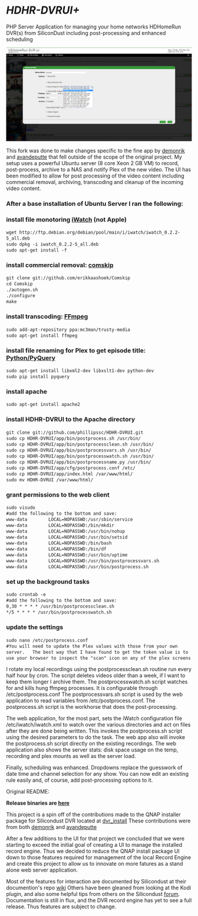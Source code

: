 # *HDHR-DVRUI+*
PHP Server Application for managing your home networks HDHomeRun DVR(s) from SiliconDust including post-processing and enhanced scheduling

![Advanced Rule](HDHomeRun_DVR_UI_EditRule.png)

This fork was done to make changes specific to the fine app by [demonrik](https://github.com/demonrik) and [avandeputte](https://github.com/avandeputte) that fell outside of the scope of the original project.
My setup uses a powerful Ubuntu server (8 core Xeon 2 GB VM) to record, post-process, archive to a NAS and notify Plex of the new video.
The UI has been modified to allow for post processing of the video content including commercial removal, archiving, transcoding and cleanup of the incoming video content.

### After a base installation of Ubuntu Server I ran the following:

### install file monotoring [iWatch](http://iwatch.sourceforge.net/index.html) (not Apple)
    wget http://ftp.debian.org/debian/pool/main/i/iwatch/iwatch_0.2.2-5_all.deb
    sudo dpkg -i iwatch_0.2.2-5_all.deb
    sudo apt-get install -f

### install commercial removal: [comskip](http://www.kaashoek.com/comskip/)
    git clone git://github.com/erikkaashoek/Comskip
    cd Comskip
    ./autogen.sh
    ./configure
    make

### install transcoding: [FFmpeg](https://www.ffmpeg.org/)
    sudo add-apt-repository ppa:mc3man/trusty-media
    sudo apt-get install ffmpeg

### install file renaming for Plex to get episode title: [Python/PyQuery](https://pythonhosted.org/pyquery/)
    sudo apt-get install libxml2-dev libxslt1-dev python-dev
    sudo pip install pyquery

### install apache
    sudo apt-get install apache2

### install HDHR-DVRUI to the Apache directory
    git clone git://github.com/phillipssc/HDHR-DVRUI.git
    sudo cp HDHR-DVRUI/app/bin/postprocess.sh /usr/bin/
    sudo cp HDHR-DVRUI/app/bin/postprocessclean.sh /usr/bin/
    sudo cp HDHR-DVRUI/app/bin/postprocessvars.sh /usr/bin/
    sudo cp HDHR-DVRUI/app/bin/postprocesswatch.sh /usr/bin/
    sudo cp HDHR-DVRUI/app/bin/postprocessname.py /usr/bin/
    sudo cp HDHR-DVRUI/app/cfg/postprocess.conf /etc/
    sudo cp HDHR-DVRUI/app/index.html /var/www/html/
    sudo mv HDHR-DVRUI /var/www/html/

### grant permissions to the web client
    sudo visudo
    #add the following to the bottom and save:
    www-data        LOCAL=NOPASSWD:/usr/sbin/service
    www-data        LOCAL=NOPASSWD:/bin/mkdir
    www-data        LOCAL=NOPASSWD:/usr/bin/nohup
    www-data        LOCAL=NOPASSWD:/usr/bin/setsid
    www-data        LOCAL=NOPASSWD:/bin/bash
    www-data        LOCAL=NOPASSWD:/bin/df
    www-data        LOCAL=NOPASSWD:/usr/bin/uptime
    www-data        LOCAL=NOPASSWD:/usr/bin/postprocessvars.sh
    www-data        LOCAL=NOPASSWD:/usr/bin/postprocess.sh

### set up the background tasks
    sudo crontab -e
    #add the following to the bottom and save:
    0,30 * * * * /usr/bin/postprocessclean.sh
    */5 * * * * /usr/bin/postprocesswatch.sh

### update the settings
    sudo nano /etc/postprocess.conf
    #You will need to update the Plex values with those from your own server.   The best way that I have found to get the token value is to use your browser to inspect the "scan" icon on any of the plex screens

I rotate my local recordings using the postprocessclean.sh routine run every half hour by cron.   The script deletes videos older than a week, if I want to keep them longer I archive them.
The postprocesswatch.sh script watches for and kills hung ffmpeg processes.   It is configurable through /etc/postprocess.conf
The postprocessvars.sh script is used by the web application to read variables from /etc/postprocess.conf.
The postprocess.sh script is the workhorse that does the post-processing.

The web application, for the most part, sets the iWatch configuration file /etc/iwatch/iwatch.xml to watch over the various directories and act on files after they are done being written.  This invokes the postprocess.sh script using the desired parameters to do the task.   The web app also will invoke the postprocess.sh script directly on the existing recordings.
The web application also shows the server stats: disk space usage on the temp, recording and plex mounts as well as the server load.

Finally, scheduling was enhanced.   Dropdowns replace the guesswork of date time and channel selection for any show.   You can now edit an existing rule easily and, of course, add post-processing options to it.


Original README:

**Release binaries are [here](https://github.com/demonrik/HDHR-DVRUI/releases)**

This project is a spin off of the contributions made to the QNAP installer package for Silicondust DVR located at [dvr_install](https://github.com/Silicondust/dvr_install)
These contributions were from both [demonrik](https://github.com/demonrik) and [avandeputte](https://github.com/avandeputte)

After a few additions to the UI for that project we concluded that we were starting to exceed the initial goal of creating a UI to manage the installed record engine.
Thus we decided to reduce the QNAP install package UI down to those features required for management of the local Record Engine and create this project to allow us to innovate on more fatures as a stand alone web server application.

Most of the features for interaction are documented by Silicondust at their documention's repo [wiki](https://github.com/Silicondust/documentation/wiki)
Others have been gleaned from looking at the Kodi plugin, and also some helpful tips from others on the Silicondust [forum](https://www.silicondust.com/forum).
Documentation is still in flux, and the DVR record engine has yet to see a full release. Thus features are subject to change.
